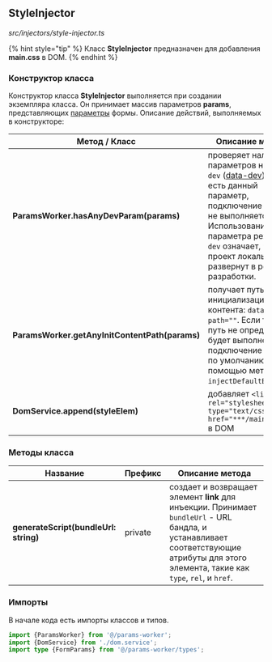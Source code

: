 ## StyleInjector

_src/injectors/style-injector.ts_

{% hint style="tip" %}
Класс **StyleInjector** предназначен для добавления **main.css** в DOM.
{% endhint %}

### Конструктор класса

Конструктор класса **StyleInjector** выполняется при создании экземпляра класса. Он принимает массив параметров **params**, представляющих [параметры](../params-worker/PARAMSWORKERTYPES.md) формы. Описание действий, выполняемых в конструкторе:

| Метод / Класс                                   | Описание метода                                                                                                                                                                                                                               |
|-------------------------------------------------|-----------------------------------------------------------------------------------------------------------------------------------------------------------------------------------------------------------------------------------------------|
| **ParamsWorker.hasAnyDevParam(params)**         | проверяет наличие параметров на режим `dev` ([data-dev](../params-worker/PARAMSWORKERTYPES.md)). Если есть данный параметр, подключение бандла не выполняется. Использование параметра режима `dev` означает, что проект локально развернут в режиме разработки. |
| **ParamsWorker.getAnyInitContentPath(params)**  | получает путь инициализации контента: `data-path=""`. Если такой путь не определен, то будет выполнена подключение бандла по умолчанию с помощью метода `injectDefaultBundle()`.                                                              |
| **DomService.append(styleElem)**                | добавляет `<link rel="stylesheet" type="text/css" href="***/main.css">` в DOM                                                                                                                                                                 |


### Методы класса

| Название                              | Префикс | Описание метода                                                                                                                                                                          |
|---------------------------------------|---------|------------------------------------------------------------------------------------------------------------------------------------------------------------------------------------------|
| **generateScript(bundleUrl: string)** | private | создает и возвращает элемент **link** для инъекции. Принимает `bundleUrl` - URL бандла, и устанавливает соответствующие атрибуты для этого элемента, такие как `type`, `rel`, и `href`.  |


### Импорты

В начале кода есть импорты классов и типов.

```ts
import {ParamsWorker} from '@/params-worker';
import {DomService} from './dom.service';
import type {FormParams} from '@/params-worker/types';
```